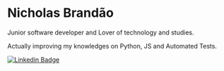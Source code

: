 # Nicholas Brandão

Junior software developer and Lover of technology and studies.

Actually improving my knowledges on Python, JS and Automated Tests.

[![Linkedin Badge](https://img.shields.io/badge/-LinkedIn-blue?style=flat-square&logo=Linkedin&logoColor=white&link=https://www.linkedin.com/in/nicholas-brandao-developer/)](https://www.linkedin.com/in/nicholas-brandao-developer/)
